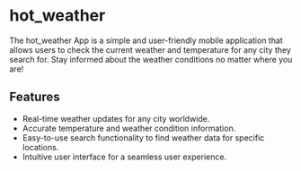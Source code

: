 # hot_weather

The hot_weather App is a simple and user-friendly mobile application that allows users to check the current weather and temperature for any city they search for. Stay informed about the weather conditions no matter where you are!

## Features

- Real-time weather updates for any city worldwide.
- Accurate temperature and weather condition information.
- Easy-to-use search functionality to find weather data for specific locations.
- Intuitive user interface for a seamless user experience.
